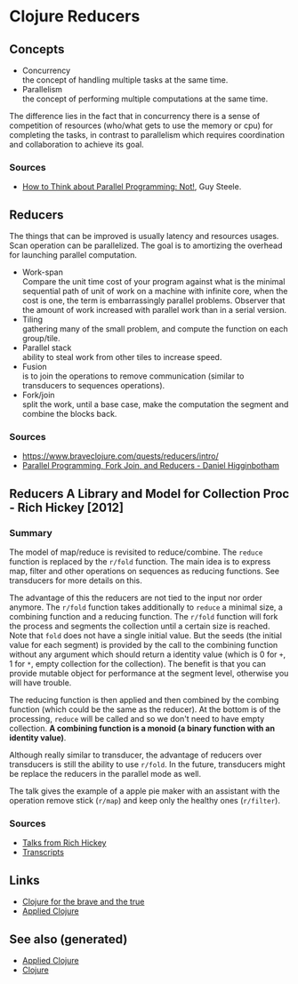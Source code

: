 # Clojure Reducers

## Concepts

  - Concurrency  
    the concept of handling multiple tasks at the same time.
  - Parallelism  
    the concept of performing multiple computations at the same time.

The difference lies in the fact that in concurrency there is a sense of
competition of resources (who/what gets to use the memory or cpu) for
completing the tasks, in contrast to parallelism which requires
coordination and collaboration to achieve its goal.

### Sources

  - [How to Think about Parallel Programming:
    Not\!](https://github.com/matthiasn/talk-transcripts/blob/master/Steele_Guy/ParallelProg.md),
    Guy Steele.

## Reducers

The things that can be improved is usually latency and resources usages.
Scan operation can be parallelized. The goal is to amortizing the
overhead for launching parallel computation.

  - Work-span  
    Compare the unit time cost of your program against what is the
    minimal sequential path of unit of work on a machine with infinite
    core, when the cost is one, the term is embarrassingly parallel
    problems. Observer that the amount of work increased with parallel
    work than in a serial version.
  - Tiling  
    gathering many of the small problem, and compute the function on
    each group/tile.
  - Parallel stack  
    ability to steal work from other tiles to increase speed.
  - Fusion  
    is to join the operations to remove communication (similar to
    transducers to sequences operations).
  - Fork/join  
    split the work, until a base case, make the computation the segment
    and combine the blocks back.

### Sources

  - <https://www.braveclojure.com/quests/reducers/intro/>
  - [Parallel Programming, Fork Join, and Reducers - Daniel
    Higginbotham](https://www.youtube.com/watch?v=eRq5UBx6cbA)

## Reducers A Library and Model for Collection Proc - Rich Hickey \[2012\]

### Summary

The model of map/reduce is revisited to reduce/combine. The `reduce`
function is replaced by the `r/fold` function. The main idea is to
express map, filter and other operations on sequences as reducing
functions. See transducers for more details on this.

The advantage of this the reducers are not tied to the input nor order
anymore. The `r/fold` function takes additionally to `reduce` a minimal
size, a combining function and a reducing function. The `r/fold`
function will fork the process and segments the collection until a
certain size is reached. Note that `fold` does not have a single initial
value. But the seeds (the initial value for each segment) is provided by
the call to the combining function without any argument which should
return a identity value (which is 0 for `+`, 1 for `*`, empty collection
for the collection). The benefit is that you can provide mutable object
for performance at the segment level, otherwise you will have trouble.

The reducing function is then applied and then combined by the combing
function (which could be the same as the reducer). At the bottom is of
the processing, `reduce` will be called and so we don't need to have
empty collection. **A combining function is a monoid (a binary function
with an** **identity value)**.

Although really similar to transducer, the advantage of reducers over
transducers is still the ability to use `r/fold`. In the future,
transducers might be replace the reducers in the parallel mode as well.

The talk gives the example of a apple pie maker with an assistant with
the operation remove stick (`r/map`) and keep only the healthy ones
(`r/filter`).

### Sources

  - [Talks from Rich
    Hickey](https://www.youtube.com/watch?v=IjB-IOwGrGE)
  - [Transcripts](https://github.com/matthiasn/talk-transcripts/blob/master/Hickey_Rich/Reducers.md)

## Links

  - [Clojure for the brave and the
    true](./20200430160432-clojure_for_the_brave_and_the_true.md)
  - [Applied Clojure](./20200430155637-applied_clojure.md)

## See also (generated)

  - [Applied Clojure](./20200430155637-applied_clojure.md)
  - [Clojure](./../decks/clojure.md)
